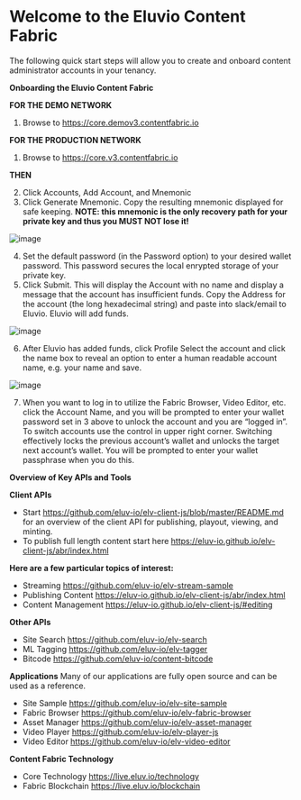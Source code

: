 
# Welcome to the Eluvio Content Fabric 

The following quick start steps will allow you to create and onboard content administrator accounts in your tenancy.

**Onboarding the Eluvio Content Fabric** 

**FOR THE DEMO NETWORK**
1. Browse to ​https://core.demov3.contentfabric.io

**FOR THE PRODUCTION NETWORK**
1. Browse to https://core.v3.contentfabric.io

**THEN**

2.	Click ​Accounts​, ​Add Account,​ and ​Mnemonic
3.	Click ​Generate Mnemonic. ​Copy the resulting mnemonic displayed for safe keeping. **NOTE: this mnemonic is the only recovery path for your private key and thus you MUST NOT lose it!**

![image](https://user-images.githubusercontent.com/30604947/129946672-b57b92c3-b3c1-494b-b6a5-1022ebc89f56.png)

4.	Set the default password (in the Password option) to your desired wallet password. This password secures the local enrypted storage of your private key.
5.	Click ​Submit​. This will display the Account with no name and display a message that the account has insufficient funds. Copy the Address for the account (the long hexadecimal string) and paste into slack/email to Eluvio. Eluvio will add funds.

![image](https://user-images.githubusercontent.com/30604947/129946713-43f13ef4-19d5-41d8-aa3b-a1484612266a.png)

6. After Eluvio has added funds, click ​Profile​ Select the account and click the name box to reveal an option to enter a human readable account name, e.g. your name and save.

![image](https://user-images.githubusercontent.com/30604947/129946803-31d79b47-5975-4ed1-b629-bd4da3f0defb.png)

7. When you want to log in to utilize the Fabric Browser, Video Editor, etc. click the Account Name, and you will be prompted to enter your wallet password set in 3 above to unlock the account​ and you are “logged in”. To switch accounts use the control in upper right corner. Switching effectively locks the previous account’s wallet and unlocks the target next account’s wallet. You will be prompted to enter your wallet passphrase when you do this.


**Overview of Key APIs and Tools**

**Client APIs**
- Start https://github.com/eluv-io/elv-client-js/blob/master/README.md for an overview of the client API for publishing, playout, viewing, and minting.
- To publish full length content start here https://eluv-io.github.io/elv-client-js/abr/index.html

**Here are a few particular topics of interest:**

- Streaming https://github.com/eluv-io/elv-stream-sample
- Publishing Content https://eluv-io.github.io/elv-client-js/abr/index.html
- Content Management https://eluv-io.github.io/elv-client-js/#editing

**Other APIs**
- Site Search https://github.com/eluv-io/elv-search
- ML Tagging  https://github.com/eluv-io/elv-tagger
- Bitcode https://github.com/eluv-io/content-bitcode


**Applications** 
Many of our applications are fully open source and can be used as a reference.

- Site Sample https://github.com/eluv-io/elv-site-sample
- Fabric Browser https://github.com/eluv-io/elv-fabric-browser
- Asset Manager https://github.com/eluv-io/elv-asset-manager
- Video Player https://github.com/eluv-io/elv-player-js
- Video Editor https://github.com/eluv-io/elv-video-editor

**Content Fabric Technology**

- Core Technology https://live.eluv.io/technology
- Fabric Blockchain https://live.eluv.io/blockchain
